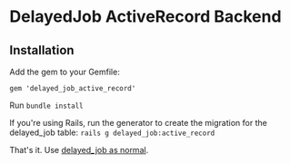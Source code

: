 # DelayedJob ActiveRecord Backend

## Installation

Add the gem to your Gemfile:

    gem 'delayed_job_active_record'

Run `bundle install`

If you're using Rails, run the generator to create the migration for the delayed_job table: `rails g delayed_job:active_record`

That's it. Use [delayed_job as normal](http://github.com/collectiveidea/delayed_job).
